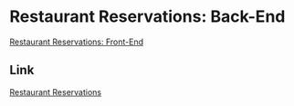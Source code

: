 # Restaurant Reservations: Back-End

[Restaurant Reservations: Front-End](../front-end/README.md)

## Link

[Restaurant Reservations](https://restaurant-reservation-frontend-gilt.vercel.app/dashboard?date=2020-12-30)
